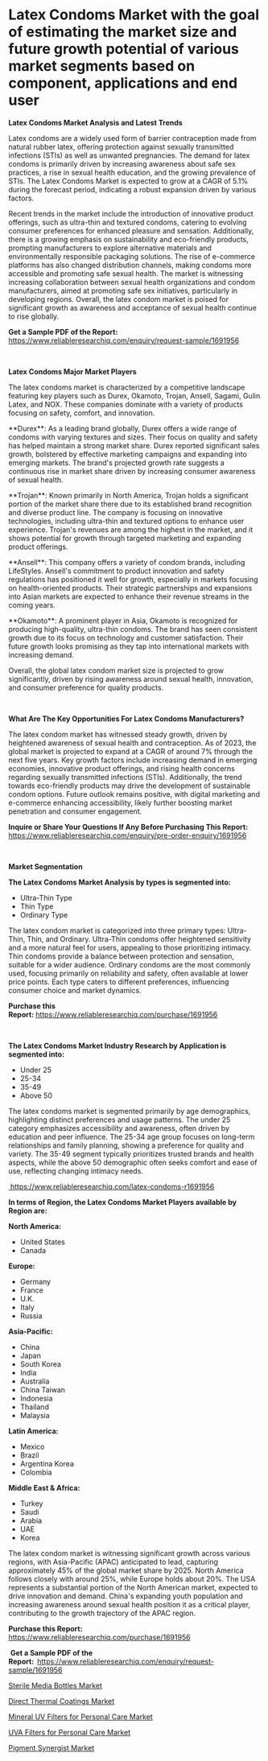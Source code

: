 <p><h1>Latex Condoms Market with the goal of estimating the market size and future growth potential of various market segments based on component, applications and end user</h1></p><p><strong>Latex Condoms Market Analysis and Latest Trends</strong></p>
<p><p>Latex condoms are a widely used form of barrier contraception made from natural rubber latex, offering protection against sexually transmitted infections (STIs) as well as unwanted pregnancies. The demand for latex condoms is primarily driven by increasing awareness about safe sex practices, a rise in sexual health education, and the growing prevalence of STIs. The Latex Condoms Market is expected to grow at a CAGR of 5.1% during the forecast period, indicating a robust expansion driven by various factors.</p><p>Recent trends in the market include the introduction of innovative product offerings, such as ultra-thin and textured condoms, catering to evolving consumer preferences for enhanced pleasure and sensation. Additionally, there is a growing emphasis on sustainability and eco-friendly products, prompting manufacturers to explore alternative materials and environmentally responsible packaging solutions. The rise of e-commerce platforms has also changed distribution channels, making condoms more accessible and promoting safe sexual health. The market is witnessing increasing collaboration between sexual health organizations and condom manufacturers, aimed at promoting safe sex initiatives, particularly in developing regions. Overall, the latex condom market is poised for significant growth as awareness and acceptance of sexual health continue to rise globally.</p></p>
<p><strong>Get a Sample PDF of the Report:&nbsp;</strong> <a href="https://www.reliableresearchiq.com/enquiry/request-sample/1691956?utm_campaign=1686&utm_medium=2&utm_source=Github&utm_content=ia&utm_term=18102024&utm_id=latex-condoms">https://www.reliableresearchiq.com/enquiry/request-sample/1691956</a></p>
<p>&nbsp;</p>
<p><strong>Latex Condoms Major Market Players</strong></p>
<p><p>The latex condoms market is characterized by a competitive landscape featuring key players such as Durex, Okamoto, Trojan, Ansell, Sagami, Gulin Latex, and NOX. These companies dominate with a variety of products focusing on safety, comfort, and innovation.</p><p>**Durex**: As a leading brand globally, Durex offers a wide range of condoms with varying textures and sizes. Their focus on quality and safety has helped maintain a strong market share. Durex reported significant sales growth, bolstered by effective marketing campaigns and expanding into emerging markets. The brand's projected growth rate suggests a continuous rise in market share driven by increasing consumer awareness of sexual health.</p><p>**Trojan**: Known primarily in North America, Trojan holds a significant portion of the market share there due to its established brand recognition and diverse product line. The company is focusing on innovative technologies, including ultra-thin and textured options to enhance user experience. Trojan's revenues are among the highest in the market, and it shows potential for growth through targeted marketing and expanding product offerings.</p><p>**Ansell**: This company offers a variety of condom brands, including LifeStyles. Ansell's commitment to product innovation and safety regulations has positioned it well for growth, especially in markets focusing on health-oriented products. Their strategic partnerships and expansions into Asian markets are expected to enhance their revenue streams in the coming years.</p><p>**Okamoto**: A prominent player in Asia, Okamoto is recognized for producing high-quality, ultra-thin condoms. The brand has seen consistent growth due to its focus on technology and customer satisfaction. Their future growth looks promising as they tap into international markets with increasing demand.</p><p>Overall, the global latex condom market size is projected to grow significantly, driven by rising awareness around sexual health, innovation, and consumer preference for quality products.</p></p>
<p>&nbsp;</p>
<p><strong>What Are The Key Opportunities For Latex Condoms Manufacturers?</strong></p>
<p><p>The latex condom market has witnessed steady growth, driven by heightened awareness of sexual health and contraception. As of 2023, the global market is projected to expand at a CAGR of around 7% through the next five years. Key growth factors include increasing demand in emerging economies, innovative product offerings, and rising health concerns regarding sexually transmitted infections (STIs). Additionally, the trend towards eco-friendly products may drive the development of sustainable condom options. Future outlook remains positive, with digital marketing and e-commerce enhancing accessibility, likely further boosting market penetration and consumer engagement.</p></p>
<p><strong>Inquire or Share Your Questions If Any Before Purchasing This Report:</strong> <a href="https://www.reliableresearchiq.com/enquiry/pre-order-enquiry/1691956?utm_campaign=1686&utm_medium=2&utm_source=Github&utm_content=ia&utm_term=18102024&utm_id=latex-condoms">https://www.reliableresearchiq.com/enquiry/pre-order-enquiry/1691956</a></p>
<p>&nbsp;</p>
<p><strong>Market Segmentation</strong></p>
<p><strong>The Latex Condoms Market Analysis by types is segmented into:</strong></p>
<p><ul><li>Ultra-Thin Type</li><li>Thin Type</li><li>Ordinary Type</li></ul></p>
<p><p>The latex condom market is categorized into three primary types: Ultra-Thin, Thin, and Ordinary. Ultra-Thin condoms offer heightened sensitivity and a more natural feel for users, appealing to those prioritizing intimacy. Thin condoms provide a balance between protection and sensation, suitable for a wider audience. Ordinary condoms are the most commonly used, focusing primarily on reliability and safety, often available at lower price points. Each type caters to different preferences, influencing consumer choice and market dynamics.</p></p>
<p><strong>Purchase this Report:&nbsp;</strong><a href="https://www.reliableresearchiq.com/purchase/1691956?utm_campaign=1686&utm_medium=2&utm_source=Github&utm_content=ia&utm_term=18102024&utm_id=latex-condoms">https://www.reliableresearchiq.com/purchase/1691956</a></p>
<p>&nbsp;</p>
<p><strong>The Latex Condoms Market Industry Research by Application is segmented into:</strong></p>
<p><ul><li>Under 25</li><li>25-34</li><li>35-49</li><li>Above 50</li></ul></p>
<p><p>The latex condoms market is segmented primarily by age demographics, highlighting distinct preferences and usage patterns. The under 25 category emphasizes accessibility and awareness, often driven by education and peer influence. The 25-34 age group focuses on long-term relationships and family planning, showing a preference for quality and variety. The 35-49 segment typically prioritizes trusted brands and health aspects, while the above 50 demographic often seeks comfort and ease of use, reflecting changing intimacy needs.</p></p>
<p><a href="https://www.reliableresearchiq.com/latex-condoms-r1691956?utm_campaign=1686&utm_medium=2&utm_source=Github&utm_content=ia&utm_term=18102024&utm_id=latex-condoms">&nbsp;https://www.reliableresearchiq.com/latex-condoms-r1691956</a></p>
<p><strong>In terms of Region, the Latex Condoms Market Players available by Region are:</strong></p>
<p>
    <p> <strong> North America: </strong>
        <ul>
            <li>United States</li>
            <li>Canada</li>
        </ul>
        </p> 
    <p> <strong> Europe: </strong>
        <ul>
            <li>Germany</li>
            <li>France</li>
            <li>U.K.</li>
            <li>Italy</li>
            <li>Russia</li>
        </ul>
        </p> 
    <p> <strong> Asia-Pacific: </strong>
        <ul>
            <li>China</li>
            <li>Japan</li>
            <li>South Korea</li>
            <li>India</li>
            <li>Australia</li>
            <li>China Taiwan</li>
            <li>Indonesia</li>
            <li>Thailand</li>
            <li>Malaysia</li>
        </ul>
        </p> 
    <p> <strong> Latin America: </strong>
        <ul>
            <li>Mexico</li>
            <li>Brazil</li>
            <li>Argentina Korea</li>
            <li>Colombia</li>
        </ul>
        </p> 
    <p> <strong> Middle East & Africa: </strong>
        <ul>
            <li>Turkey</li>
            <li>Saudi</li>
            <li>Arabia</li>
            <li>UAE</li>
            <li>Korea</li>
        </ul>
    </p>
    </p>
<p><p>The latex condom market is witnessing significant growth across various regions, with Asia-Pacific (APAC) anticipated to lead, capturing approximately 45% of the global market share by 2025. North America follows closely with around 25%, while Europe holds about 20%. The USA represents a substantial portion of the North American market, expected to drive innovation and demand. China's expanding youth population and increasing awareness around sexual health position it as a critical player, contributing to the growth trajectory of the APAC region.</p></p>
<p><strong>Purchase this Report: </strong><a href="https://www.reliableresearchiq.com/purchase/1691956?utm_campaign=1686&utm_medium=2&utm_source=Github&utm_content=ia&utm_term=18102024&utm_id=latex-condoms">https://www.reliableresearchiq.com/purchase/1691956</a></p>
<p>&nbsp;<strong>Get a Sample PDF of the Report:&nbsp;&nbsp;</strong><a href="https://www.reliableresearchiq.com/enquiry/request-sample/1691956?utm_campaign=1686&utm_medium=2&utm_source=Github&utm_content=ia&utm_term=18102024&utm_id=latex-condoms">https://www.reliableresearchiq.com/enquiry/request-sample/1691956</a></p>
<p><strong></strong></p>
<p><p><a href="https://github.com/JudyWalsh475/Market-Research-Report-List-1/blob/main/sterile-media-bottles-market.md?utm_campaign=1686&utm_medium=2&utm_source=Github&utm_content=ia&utm_term=18102024&utm_id=latex-condoms">Sterile Media Bottles Market</a></p><p><a href="https://www.linkedin.com/pulse/future-trends-global-direct-thermal-coatings-market-insights-dvxgc?utm_campaign=1686&utm_medium=2&utm_source=Github&utm_content=ia&utm_term=18102024&utm_id=latex-condoms">Direct Thermal Coatings Market</a></p><p><a href="https://www.linkedin.com/pulse/global-mineral-uv-filters-personal-care-market-analysis-trends-d1s7c?utm_campaign=1686&utm_medium=2&utm_source=Github&utm_content=ia&utm_term=18102024&utm_id=latex-condoms">Mineral UV Filters for Personal Care Market</a></p><p><a href="https://www.linkedin.com/pulse/future-ready-strategic-insights-global-uva-filters-personal-vptxc?utm_campaign=1686&utm_medium=2&utm_source=Github&utm_content=ia&utm_term=18102024&utm_id=latex-condoms">UVA Filters for Personal Care Market</a></p><p><a href="https://www.linkedin.com/pulse/global-pigment-synergist-market-forecast-2024-2031-trends-sowyf?utm_campaign=1686&utm_medium=2&utm_source=Github&utm_content=ia&utm_term=18102024&utm_id=latex-condoms">Pigment Synergist Market</a></p></p>
